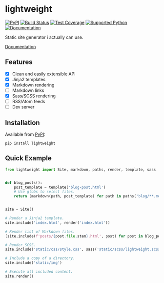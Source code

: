 # lightweight
[![PyPI](https://img.shields.io/pypi/v/lightweight)][pypi]
[![Build Status](https://img.shields.io/azure-devops/build/misha-drachuk/lightweight/8)](https://dev.azure.com/misha-drachuk/lightweight/_build/latest?definitionId=8&branchName=master)
[![Test Coverage](https://img.shields.io/coveralls/github/mdrachuk/lightweight/master)](https://coveralls.io/github/mdrachuk/lightweight)
[![Supported Python](https://img.shields.io/pypi/pyversions/lightweight)][pypi]
[![Documentation](https://img.shields.io/readthedocs/lightweight)][docs]

Static site generator i actually can use.

[Documentation][docs]


## Features
- [x] Clean and easily extensible API 
- [x] Jinja2 templates
- [x] Markdown rendering
- [ ] Markdown links
- [x] Sass/SCSS rendering
- [ ] RSS/Atom feeds
- [ ] Dev server

## Installation
Available from [PyPI][pypi]:
```shell
pip install lightweight
```

## Quick Example
```python
from lightweight import Site, markdown, paths, render, template, sass


def blog_posts():
    post_template = template('blog-post.html')
    # Use globs to select files.
    return (markdown(path, post_template) for path in paths('blog/**.md'))


site = Site()

# Render a Jinja2 template.
site.include('index.html', render('index.html')) 

# Render list of Markdown files.
[site.include(f'posts/{post.file.stem}.html', post) for post in blog_posts()]

# Render SCSS.
site.include('static/css/style.css', sass('static/scss/lightweight.scss'))

# Include a copy of a directory.
site.include('static/img')

# Execute all included content. 
site.render()
```

[pypi]: https://pypi.org/project/lightweight/
[docs]: https://lightweight.readthedocs.io/en/latest/ 
